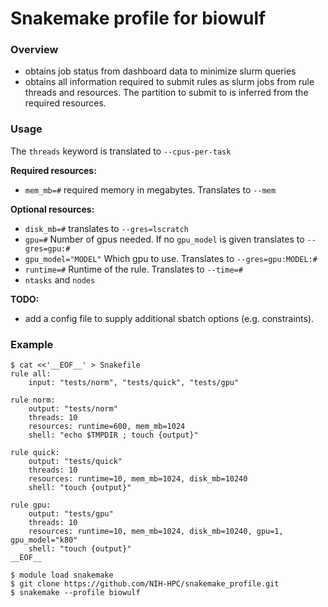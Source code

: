 
Snakemake profile for biowulf
================================================================================

### Overview
- obtains job status from dashboard data to minimize slurm queries
- obtains all information required to submit rules as slurm jobs from rule
  threads and resources. The partition to submit to is inferred from the
  required resources.

### Usage

The `threads` keyword is translated to `--cpus-per-task`

**Required resources:**
- `mem_mb=#` required memory in megabytes. Translates to `--mem`
 
**Optional resources:** 
- `disk_mb=#` translates to `--gres=lscratch`
- `gpu=#` Number of gpus needed. If no `gpu_model` is given translates to `--gres=gpu:#`
- `gpu_model="MODEL"` Which gpu to use. Translates to `--gres=gpu:MODEL:#`
- `runtime=#` Runtime of the rule. Translates to `--time=#`
- `ntasks` and `nodes`


**TODO:**
- add a config file to supply additional sbatch options (e.g. constraints).


### Example

```console
$ cat <<'__EOF__' > Snakefile
rule all:
    input: "tests/norm", "tests/quick", "tests/gpu"

rule norm:
    output: "tests/norm"
    threads: 10
    resources: runtime=600, mem_mb=1024
    shell: "echo $TMPDIR ; touch {output}"

rule quick:
    output: "tests/quick"
    threads: 10
    resources: runtime=10, mem_mb=1024, disk_mb=10240
    shell: "touch {output}"

rule gpu:
    output: "tests/gpu"
    threads: 10
    resources: runtime=10, mem_mb=1024, disk_mb=10240, gpu=1, gpu_model="k80"
    shell: "touch {output}"
__EOF__

$ module load snakemake
$ git clone https://github.com/NIH-HPC/snakemake_profile.git
$ snakemake --profile biowulf
```

